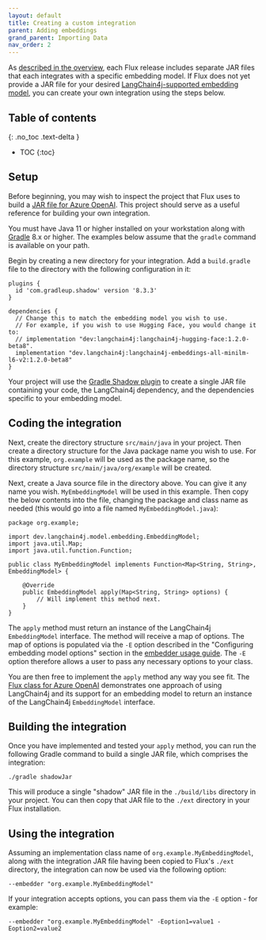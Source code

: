 ```yaml
---
layout: default
title: Creating a custom integration
parent: Adding embeddings
grand_parent: Importing Data
nav_order: 2
---
```


As [described in the overview](embedder.md), each Flux release includes separate JAR files that each integrates
with a specific embedding model. If Flux does not yet provide a JAR file for your desired
[LangChain4j-supported embedding model](https://docs.langchain4j.dev/category/embedding-models), you can create your own
integration using the steps below.

## Table of contents
{: .no_toc .text-delta }

- TOC 
{:toc}

## Setup

Before beginning, you may wish to inspect the project that Flux uses to build a
[JAR file for Azure OpenAI](https://github.com/marklogic/flux/tree/develop/flux-embedding-model-azure-open-ai). This project
should serve as a useful reference for building your own integration.

You must have Java 11 or higher installed on your workstation along with [Gradle](https://gradle.org/) 8.x or
higher. The examples below assume that the `gradle` command is available on your path.

Begin by creating a new directory for your integration. Add a `build.gradle` file to the directory with the following
configuration in it:

```
plugins {
  id 'com.gradleup.shadow' version '8.3.3'
}

dependencies {
  // Change this to match the embedding model you wish to use. 
  // For example, if you wish to use Hugging Face, you would change it to:
  // implementation "dev:langchain4j:langchain4j-hugging-face:1.2.0-beta8".  
  implementation "dev.langchain4j:langchain4j-embeddings-all-minilm-l6-v2:1.2.0-beta8"
}
```

Your project will use the [Gradle Shadow plugin](https://gradleup.com/shadow/) to create a single JAR file containing
your code, the LangChain4j dependency, and the dependencies specific to your embedding model.

## Coding the integration

Next, create the directory structure `src/main/java` in your project. Then create a directory structure for the 
Java package name you wish to use. For this example, `org.example` will be used as the package name, so the 
directory structure `src/main/java/org/example` will be created.

Next, create a Java source file in the directory above. You can give it any name you wish. `MyEmbeddingModel` will be
used in this example. Then copy the below contents into the file, changing the package and class name as needed (this
would go into a file named `MyEmbeddingModel.java`):

```
package org.example;

import dev.langchain4j.model.embedding.EmbeddingModel;
import java.util.Map;
import java.util.function.Function;

public class MyEmbeddingModel implements Function<Map<String, String>, EmbeddingModel> {

    @Override
    public EmbeddingModel apply(Map<String, String> options) {
        // Will implement this method next.
    }
}
```

The `apply` method must return an instance of the LangChain4j `EmbeddingModel` interface. The method will receive
a map of options. The map of options is populated via the `-E` option described in the
"Configuring embedding model options" section in the [embedder usage guide](embedder.md). The `-E` option therefore 
allows a user to pass any necessary options to your class.

You are then free to implement the `apply` method any way you see fit. The
[Flux class for Azure OpenAI](https://github.com/marklogic/flux/blob/develop/flux-embedding-model-azure-open-ai/src/main/java/com/marklogic/flux/langchain4j/embedding/AzureOpenAiEmbeddingModelFunction.java)
demonstrates one approach of using LangChain4j and its support for an embedding model to return an instance of the
LangChain4j `EmbeddingModel` interface.

## Building the integration

Once you have implemented and tested your `apply` method, you can run the following Gradle command to build a single 
JAR file, which comprises the integration:

    ./gradle shadowJar

This will produce a single "shadow" JAR file in the `./build/libs` directory in your project. You can then copy that
JAR file to the `./ext` directory in your Flux installation.

## Using the integration

Assuming an implementation class name of `org.example.MyEmbeddingModel`, along with the integration JAR file having 
been copied to Flux's `./ext` directory, the integration can now be used via the following option:

    --embedder "org.example.MyEmbeddingModel"

If your integration accepts options, you can pass them via the `-E` option - for example:

    --embedder "org.example.MyEmbeddingModel" -Eoption1=value1 -Eoption2=value2
